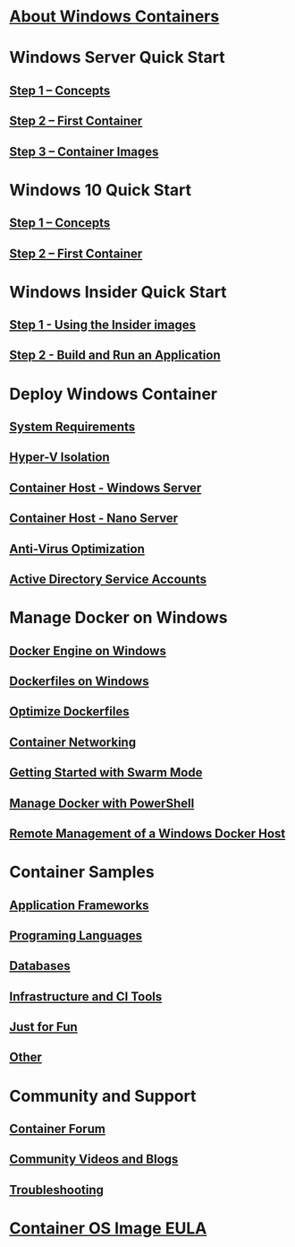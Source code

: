 # [About Windows Containers](about/index.md)

# Windows Server Quick Start
## [Step 1 – Concepts](quick_start/quick_start.md)
## [Step 2 – First Container](quick_start/quick_start_windows_server.md)
## [Step 3 – Container Images](quick_start/quick_start_images.md)

# Windows 10 Quick Start
## [Step 1 – Concepts](quick_start/quick_start.md)
## [Step 2 – First Container](quick_start/quick_start_windows_10.md)

# Windows Insider Quick Start
## [Step 1 - Using the Insider images](quick-start/Using_Insider_Container_Images.docx)
## [Step 2 - Build and Run an Application](quick-start/Nano_RS3-.NET_Core_and_PS.docx)

# Deploy Windows Container
## [System Requirements](deployment/system_requirements.md)
## [Hyper-V Isolation](https://docs.microsoft.com/en-us/virtualization/windowscontainers/manage-containers/hyperv-container)
## [Container Host - Windows Server](deployment/deployment.md)
## [Container Host - Nano Server](deployment/deployment_nano.md)
## [Anti-Virus Optimization](https://msdn.microsoft.com/en-us/windows/hardware/drivers/ifs/anti-virus-optimization-for-windows-containers)
## [Active Directory Service Accounts](management/manage_serviceaccounts.md)

# Manage Docker on Windows
## [Docker Engine on Windows](docker/configure_docker_daemon.md)
## [Dockerfiles on Windows](docker/manage_windows_dockerfile.md)
## [Optimize Dockerfiles](docker/optimize_windows_dockerfile.md)
## [Container Networking](management/container_networking.md)
## [Getting Started with Swarm Mode](manage-containers/swarm-mode.md)
## [Manage Docker with PowerShell](https://github.com/Microsoft/Docker-PowerShell)
## [Remote Management of a Windows Docker Host](management/manage_remotehost.md)

# Container Samples
## [Application Frameworks](samples.md#Application-Frameworks)
## [Programing Languages](samples.md#Programing-Languages)
## [Databases](samples.md#Databases)
## [Infrastructure and CI Tools](samples.md#Infrastructure-and-CI-Tools)
## [Just for Fun](samples.md#Just-for-Fun)
## [Other](samples.md#Other)


# Community and Support
## [Container Forum](https://social.msdn.microsoft.com/Forums/en-US/home?forum=windowscontainers)
## [Community Videos and Blogs](communitylinks.md)
## [Troubleshooting](troubleshooting.md)


# [Container OS Image EULA](Images_EULA.md)
